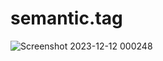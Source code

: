 # semantic.tag


![Screenshot 2023-12-12 000248](https://github.com/40654065/semantic.tag/assets/152056569/81736156-0963-456a-8f11-b9b6a93426ea)
